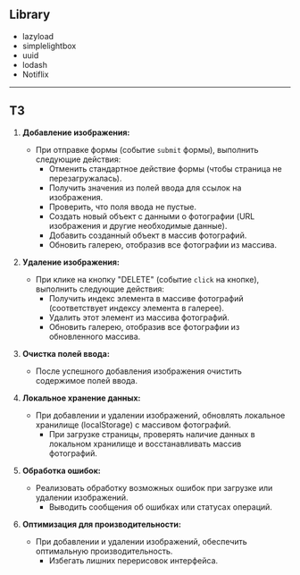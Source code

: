 ## Library

- lazyload
- simplelightbox
- uuid
- lodash
- Notiflix

---

## ТЗ

1. **Добавление изображения:**

   - При отправке формы (событие `submit` формы), выполнить следующие действия:
     - Отменить стандартное действие формы (чтобы страница не перезагружалась).
     - Получить значения из полей ввода для ссылок на изображения.
     - Проверить, что поля ввода не пустые.
     - Создать новый объект с данными о фотографии (URL изображения и другие необходимые данные).
     - Добавить созданный объект в массив фотографий.
     - Обновить галерею, отобразив все фотографии из массива.

1. **Удаление изображения:**

   - При клике на кнопку "DELETE" (событие `click` на кнопке), выполнить следующие действия:
     - Получить индекс элемента в массиве фотографий (соответствует индексу элемента в галерее).
     - Удалить этот элемент из массива фотографий.
     - Обновить галерею, отобразив все фотографии из обновленного массива.

1. **Очистка полей ввода:**

   - После успешного добавления изображения очистить содержимое полей ввода.

1. **Локальное хранение данных:**

   - При добавлении и удалении изображений, обновлять локальное хранилище (localStorage) с массивом фотографий.
     - При загрузке страницы, проверять наличие данных в локальном хранилище и восстанавливать массив фотографий.

1. **Обработка ошибок:**

   - Реализовать обработку возможных ошибок при загрузке или удалении изображений.
     - Выводить сообщения об ошибках или статусах операций.

1. **Оптимизация для производительности:**

   - При добавлении и удалении изображений, обеспечить оптимальную производительность.
     - Избегать лишних перерисовок интерфейса.
